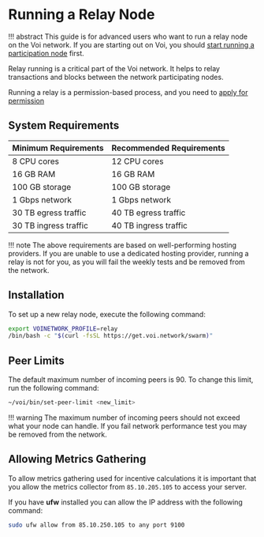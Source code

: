 # Running a Relay Node

!!! abstract
    This guide is for advanced users who want to run a relay node on the Voi network.
    If you are starting out on Voi, you should [start running a participation node](../../installation/system-requirements/) first.

Relay running is a critical part of the Voi network. It helps to relay transactions and blocks between the network participating nodes.

Running a relay is a permission-based process, and you need to [apply for permission](https://docs.voi.network/node-runners/become-a-relay-runner/)

## System Requirements

| Minimum Requirements  | Recommended Requirements |
|-----------------------|--------------------------|
| 8 CPU cores           | 12 CPU cores             |
| 16 GB RAM             | 16 GB RAM                |
| 100 GB storage        | 100 GB storage           |
| 1 Gbps network        | 1 Gbps network           |
| 30 TB egress traffic  | 40 TB egress traffic     |
| 30 TB ingress traffic | 40 TB ingress traffic    |

!!! note
    The above requirements are based on well-performing hosting providers. If you are unable to use a dedicated hosting
    provider, running a relay is not for you, as you will fail the weekly tests and be removed from the network.

## Installation

To set up a new relay node, execute the following command:

```bash
export VOINETWORK_PROFILE=relay
/bin/bash -c "$(curl -fsSL https://get.voi.network/swarm)"
```

## Peer Limits

The default maximum number of incoming peers is 90. To change this limit, run the following command:

```bash
~/voi/bin/set-peer-limit <new_limit>
```

!!! warning
    The maximum number of incoming peers should not exceed what your node can handle.
    If you fail network performance test you may be removed from the network.

## Allowing Metrics Gathering

To allow metrics gathering used for incentive calculations it is important that you allow the metrics
collector from `85.10.205.105` to access your server.

If you have **ufw** installed you can allow the IP address with the following command:

```bash
sudo ufw allow from 85.10.250.105 to any port 9100
```
